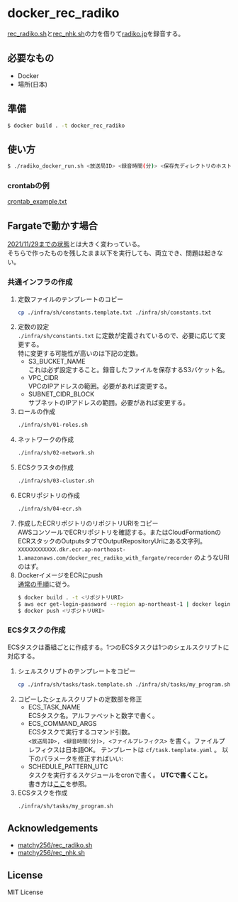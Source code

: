 # docker_rec_radiko
[rec_radiko.sh](https://gist.github.com/matchy256/3956266)と[rec_nhk.sh](https://gist.github.com/matchy256/5310409)の力を借りて[radiko.jp](http://radiko.jp)を録音する。

## 必要なもの
+ Docker
+ 場所(日本)

## 準備

```sh
$ docker build . -t docker_rec_radiko
```

## 使い方

```sh
$ ./radiko_docker_run.sh <放送局ID> <録音時間(分)> <保存先ディレクトリのホスト側パス> <ファイルプレフィクス>
```

### crontabの例
[crontab_example.txt](./crontab_example.txt)

## Fargateで動かす場合
[2021/11/29までの状態](https://github.com/sankaku/docker_rec_radiko/tree/v1.1)とは大きく変わっている。  
そちらで作ったものを残したまま以下を実行しても、両立でき、問題は起きない。

### 共通インフラの作成
1. 定数ファイルのテンプレートのコピー  
   ```sh
   cp ./infra/sh/constants.template.txt ./infra/sh/constants.txt
   ```
1. 定数の設定  
   `./infra/sh/constants.txt` に定数が定義されているので、必要に応じて変更する。  
   特に変更する可能性が高いのは下記の定数。
   - S3_BUCKET_NAME  
     これは必ず設定すること。録音したファイルを保存するS3バケット名。
   - VPC_CIDR  
     VPCのIPアドレスの範囲。必要があれば変更する。
   - SUBNET_CIDR_BLOCK  
     サブネットのIPアドレスの範囲。必要があれば変更する。
1. ロールの作成  
   ```sh
   ./infra/sh/01-roles.sh
   ```
1. ネットワークの作成  
   ```sh
   ./infra/sh/02-network.sh
   ```
1. ECSクラスタの作成  
   ```sh
   ./infra/sh/03-cluster.sh
   ```
1. ECRリポジトリの作成  
   ```sh
   ./infra/sh/04-ecr.sh
   ```
1. 作成したECRリポジトリのリポジトリURIをコピー  
   AWSコンソールでECRリポジトリを確認する。またはCloudFormationのECRスタックのOutputsタブでOutputRepositoryUriにある文字列。  
   `XXXXXXXXXXXX.dkr.ecr.ap-northeast-1.amazonaws.com/docker_rec_radiko_with_fargate/recorder` のようなURIのはず。
1. DockerイメージをECRにpush  
  [通常の手順](https://docs.aws.amazon.com/ja_jp/AmazonECR/latest/userguide/docker-push-ecr-image.html)に従う。
    ```sh
    $ docker build . -t <リポジトリURI>
    $ aws ecr get-login-password --region ap-northeast-1 | docker login --username AWS --password-stdin <リポジトリURI>
    $ docker push <リポジトリURI>
    ```

### ECSタスクの作成
ECSタスクは番組ごとに作成する。1つのECSタスクは1つのシェルスクリプトに対応する。
1. シェルスクリプトのテンプレートをコピー  
   ```sh
   cp ./infra/sh/tasks/task.template.sh ./infra/sh/tasks/my_program.sh
   ```
1. コピーしたシェルスクリプトの定数部を修正  
   - ECS_TASK_NAME  
     ECSタスク名。アルファベットと数字で書く。
   - ECS_COMMAND_ARGS  
     ECSタスクで実行するコマンド引数。  
     `<放送局ID>, <録音時間(分)>, <ファイルプレフィクス>` を書く。ファイルプレフィクスは日本語OK。
     テンプレートは `cf/task.template.yaml` 。 以下のパラメータを修正すればいい:
   - SCHEDULE_PATTERN_UTC  
     タスクを実行するスケジュールをcronで書く。 **UTCで書くこと。**  
     書き方は[ここ](https://docs.aws.amazon.com/ja_jp/AmazonCloudWatch/latest/events/ScheduledEvents.html#CronExpressions)を参照。
1. ECSタスクを作成  
   ```sh
   ./infra/sh/tasks/my_program.sh
   ```

## Acknowledgements
+ [matchy256/rec_radiko.sh](https://gist.github.com/matchy256/3956266)
+ [matchy256/rec_nhk.sh](https://gist.github.com/matchy256/5310409)

## License
MIT License
